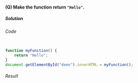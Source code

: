 #### (Q) Make the function return `"Hello"`.

<h5>Solution</h5>

###### Code

```JavaScript

function myFunction() {
    return "Hello";
}
document.getElementById("demo").innerHTML = myFunction();

```

###### Result

